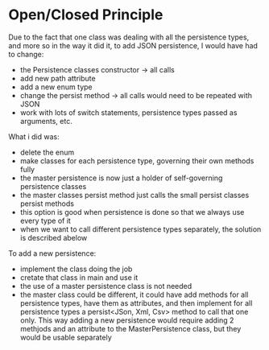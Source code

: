 # Open/Closed Principle

Due to the fact that one class was dealing with all the persistence types, and more so in the way it did it,
to add JSON persistence, I would have had to change:

* the Persistence classes constructor -> all calls
* add new path attribute 
* add a new enum type
* change the persist method -> all calls would need to be repeated with JSON
* work with lots of switch statements, persistence types passed as arguments, etc.

What i did was:
* delete the enum
* make classes for each persistence type, governing their own methods fully
* the master persistence is now just a holder of self-governing persistence classes
* the master classes persist method just calls the small persist classes persist methods
* this option is good when persistence is done so that we always use every type of it
* when we want to call different persistence types separately, the solution is described abelow

To add a new persistence:

* implement the class doing the job
* cretate that class in main and use it
* the use of a master persistence class is not needed
* the master class could be different, it could have add methods for all persistence types, have them as attributes, and then implement for all persistence types a persist\<JSon, Xml, Csv\> method to call that one only. This way adding a new persistence would require adding 2 methjods and an attribute to the MasterPersistence class, but they would be usable separately

